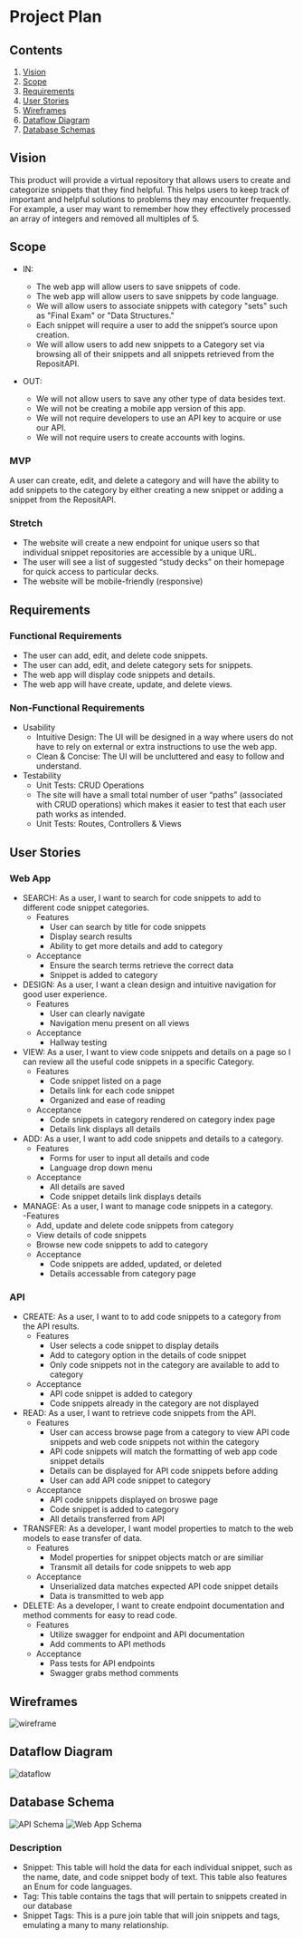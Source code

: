 # Project Plan

## Contents
1. [Vision](#vision)
2. [Scope](#scope)
3. [Requirements](#requirements)
4. [User Stories](#user-stories)
5. [Wireframes](#wireframes)
6. [Dataflow Diagram](#dataflow-diagram)
7. [Database Schemas](#database-schema)

## Vision
This product will provide a virtual repository that allows users to create 
and categorize snippets that they find helpful. 
This helps users to keep track of important and helpful solutions to problems they may encounter frequently. 
For example, a user may want to remember how they effectively processed an array of integers and removed all multiples of 5. 

## Scope
* IN:
  - The web app will allow users to save snippets of code.
  - The web app will allow users to save snippets by code language.
  - We will allow users to associate snippets with category "sets" such as "Final Exam" or "Data Structures."
  - Each snippet will require a user to add the snippet’s source upon creation.
  - We will allow users to add new snippets to a Category set via browsing all of their snippets and all snippets retrieved from the RepositAPI.

* OUT:
  - We will not allow users to save any other type of data besides text.
  - We will not be creating a mobile app version of this app.
  - We will not require developers to use an API key to acquire or use our API.
  - We will not require users to create accounts with logins.
  
### MVP
A user can create, edit, and delete a category and will have the ability to add snippets to the category by either creating a new snippet or adding a snippet from the RepositAPI.

### Stretch
  - The website will create a new endpoint for unique users so that individual snippet repositories are accessible by a unique URL.
  - The user will see a list of suggested “study decks” on their homepage for quick access to particular decks.
  - The website will be mobile-friendly (responsive)
  

## Requirements
### Functional Requirements
 - The user can add, edit, and delete code snippets.
 - The user can add, edit, and delete category sets for snippets.
 - The web app will display code snippets and details. 
 - The web app will have create, update, and delete views.
### Non-Functional Requirements
* Usability
  - Intuitive Design: The UI will be designed in a way where users do not have to rely on external or extra instructions to use the web app.
  - Clean & Concise: The UI will be uncluttered and easy to follow and understand.
* Testability
  - Unit Tests: CRUD Operations 
  - The site will have a small total number of user “paths” (associated with CRUD operations) which makes it easier to test that each user path works as intended.
  - Unit Tests: Routes, Controllers & Views
  
## User Stories
### Web App  
* SEARCH: As a user, I want to search for code snippets to add to different code snippet categories.
  - Features
    - User can search by title for code snippets
    - Display search results
    - Ability to get more details and add to category
  - Acceptance
    - Ensure the search terms retrieve the correct data
    - Snippet is added to category
* DESIGN: As a user, I want a clean design and intuitive navigation for good user experience.
  - Features
    - User can clearly navigate  
    - Navigation menu present on all views  
  - Acceptance
    - Hallway testing
* VIEW: As a user, I want to view code snippets and details on a page so I can review all the useful code snippets in a specific Category.
  - Features
    - Code snippet listed on a page  
	- Details link for each code snippet  
    - Organized and ease of reading  
  - Acceptance
    - Code snippets in category rendered on category index page  
    - Details link displays all details  
* ADD: As a user, I want to add code snippets and details to a category.
  - Features
    - Forms for user to input all details and code  
    - Language drop down menu 
  - Acceptance
    - All details are saved   
	- Code snippet details link displays details  
* MANAGE: As a user, I want to manage code snippets in a category.  
  -Features
	- Add, update and delete code snippets from category  
	- View details of code snippets  
	- Browse new code snippets to add to category
  - Acceptance
    - Code snippets are added, updated, or deleted   
	- Details accessable from category page    

### API  
* CREATE: As a user, I want to to add code snippets to a category from the API results.
  - Features
    - User selects a code snippet to display details
    - Add to category option in the details of code snippet
    - Only code snippets not in the category are available to add to category
  - Acceptance
    - API code snippet is added to category
    - Code snippets already in the category are not displayed 
* READ: As a user, I want to retrieve code snippets from the API.
  - Features
    - User can access browse page from a category to view API code snippets and web code snippets not within the category  
    - API code snippets will match the formatting of web app code snippet details
    - Details can be displayed for API code snippets before adding  
	- User can add API code snippet to category  
  - Acceptance
    - API code snippets displayed on broswe page 
    - Code snippet is added to category  
    - All details transferred from API  
* TRANSFER: As a developer, I want model properties to match to the web models to ease transfer of data.
  - Features
    - Model properties for snippet objects match or are similiar  
    - Transmit all details for code snippets to web app  
  - Acceptance
    - Unserialized data matches expected API code snippet details 
    - Data is transmitted to web app 
* DELETE: As a developer, I want to create endpoint documentation and method comments for easy to read code.
  - Features
    - Utilize swagger for endpoint and API documentation  
	- Add comments to API methods  
  - Acceptance
    - Pass tests for API endpoints
    - Swagger grabs method comments  

## Wireframes
![wireframe](../assets/RepositWF.png)

## Dataflow Diagram
![dataflow](../assets/DataFlowDiagram.png)

## Database Schema
![API Schema](../assets/APIDBSchema.jpg)
![Web App Schema](../assets/WebAppDBSchema.jpg)

### Description
* Snippet: This table will hold the data for each individual snippet, such as the name, date, and code snippet body of text. This table also features an Enum for code languages.
* Tag: This table contains the tags that will pertain to snippets created in our database
* Snippet Tags: This is a pure join table that will join snippets and tags, emulating a many to many relationship.
